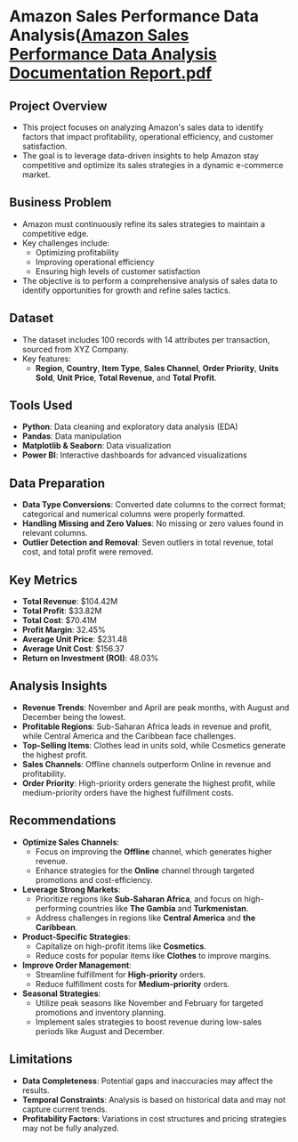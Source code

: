 # **Amazon Sales Performance Data Analysis**([Amazon Sales Performance Data Analysis Documentation Report.pdf](https://github.com/user-attachments/files/17002484/Amazon.Sales.Performance.Data.Analysis.Documentation.Report.pdf)

## **Project Overview**
- This project focuses on analyzing Amazon's sales data to identify factors that impact profitability, operational efficiency, and customer satisfaction.
- The goal is to leverage data-driven insights to help Amazon stay competitive and optimize its sales strategies in a dynamic e-commerce market.


## **Business Problem**
- Amazon must continuously refine its sales strategies to maintain a competitive edge.
- Key challenges include:
  - Optimizing profitability
  - Improving operational efficiency
  - Ensuring high levels of customer satisfaction
- The objective is to perform a comprehensive analysis of sales data to identify opportunities for growth and refine sales tactics.

## **Dataset**
- The dataset includes 100 records with 14 attributes per transaction, sourced from XYZ Company.
- Key features:
  - **Region**, **Country**, **Item Type**, **Sales Channel**, **Order Priority**, **Units Sold**, **Unit Price**, **Total Revenue**, and **Total Profit**.

## **Tools Used**
- **Python**: Data cleaning and exploratory data analysis (EDA)
- **Pandas**: Data manipulation
- **Matplotlib & Seaborn**: Data visualization
- **Power BI**: Interactive dashboards for advanced visualizations

## **Data Preparation**
- **Data Type Conversions**: Converted date columns to the correct format; categorical and numerical columns were properly formatted.
- **Handling Missing and Zero Values**: No missing or zero values found in relevant columns.
- **Outlier Detection and Removal**: Seven outliers in total revenue, total cost, and total profit were removed.

## **Key Metrics**
- **Total Revenue**: $104.42M
- **Total Profit**: $33.82M
- **Total Cost**: $70.41M
- **Profit Margin**: 32.45%
- **Average Unit Price**: $231.48
- **Average Unit Cost**: $156.37
- **Return on Investment (ROI)**: 48.03%

## **Analysis Insights**
- **Revenue Trends**: November and April are peak months, with August and December being the lowest.
- **Profitable Regions**: Sub-Saharan Africa leads in revenue and profit, while Central America and the Caribbean face challenges.
- **Top-Selling Items**: Clothes lead in units sold, while Cosmetics generate the highest profit.
- **Sales Channels**: Offline channels outperform Online in revenue and profitability.
- **Order Priority**: High-priority orders generate the highest profit, while medium-priority orders have the highest fulfillment costs.

## **Recommendations**
- **Optimize Sales Channels**:
  - Focus on improving the **Offline** channel, which generates higher revenue.
  - Enhance strategies for the **Online** channel through targeted promotions and cost-efficiency.
- **Leverage Strong Markets**:
  - Prioritize regions like **Sub-Saharan Africa**, and focus on high-performing countries like **The Gambia** and **Turkmenistan**.
  - Address challenges in regions like **Central America** and **the Caribbean**.
- **Product-Specific Strategies**:
  - Capitalize on high-profit items like **Cosmetics**.
  - Reduce costs for popular items like **Clothes** to improve margins.
- **Improve Order Management**:
  - Streamline fulfillment for **High-priority** orders.
  - Reduce fulfillment costs for **Medium-priority** orders.
- **Seasonal Strategies**:
  - Utilize peak seasons like November and February for targeted promotions and inventory planning.
  - Implement sales strategies to boost revenue during low-sales periods like August and December.

## **Limitations**
- **Data Completeness**: Potential gaps and inaccuracies may affect the results.
- **Temporal Constraints**: Analysis is based on historical data and may not capture current trends.
- **Profitability Factors**: Variations in cost structures and pricing strategies may not be fully analyzed.
